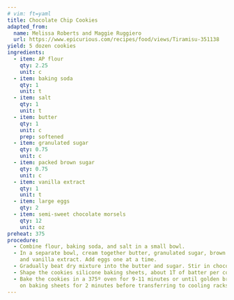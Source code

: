 ```yaml
---
# vim: ft=yaml
title: Chocolate Chip Cookies
adapted_from:
  name: Melissa Roberts and Maggie Ruggiero
  url: https://www.epicurious.com/recipes/food/views/Tiramisu-351138
yield: 5 dozen cookies
ingredients:
  - item: AP flour
    qty: 2.25
    unit: c
  - item: baking soda
    qty: 1
    unit: t
  - item: salt
    qty: 1
    unit: t
  - item: butter
    qty: 1
    unit: c
    prep: softened
  - item: granulated sugar
    qty: 0.75
    unit: c
  - item: packed brown sugar
    qty: 0.75
    unit: c
  - item: vanilla extract
    qty: 1
    unit: t
  - item: large eggs
    qty: 2
  - item: semi-sweet chocolate morsels
    qty: 12
    unit: oz
preheat: 375
procedure:
  - Combine flour, baking soda, and salt in a small bowl.
  - In a separate bowl, cream together butter, granulated sugar, brown sugar,
    and vanilla extract. Add eggs one at a time.
  - Gradually beat dry mixture into the butter and sugar. Stir in chocolate.
  - Shape the cookies silicone baking sheets, about 1T of batter per cookie.
  - Bake the cookies in a 375º oven for 9-11 minutes or until golden brown. Cool
    on baking sheets for 2 minutes before transferring to cooling racks.
---
```

